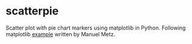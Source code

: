 # scatterpie
Scatter plot with pie chart markers using matplotlib in Python.
Following matplotlib [example](https://matplotlib.org/3.1.0/gallery/lines_bars_and_markers/scatter_piecharts.html) written by Manuel Metz. 
